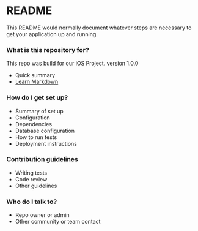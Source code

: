 # README #

This README would normally document whatever steps are necessary to get your application up and running.

### What is this repository for? ###
This repo was build for our iOS Project.
version 1.0.0
* Quick summary
* [Learn Markdown](https://bitbucket.org/tutorials/markdowndemo)

### How do I get set up? ###

* Summary of set up
* Configuration
* Dependencies
* Database configuration
* How to run tests
* Deployment instructions

### Contribution guidelines ###

* Writing tests
* Code review
* Other guidelines

### Who do I talk to? ###

* Repo owner or admin
* Other community or team contact